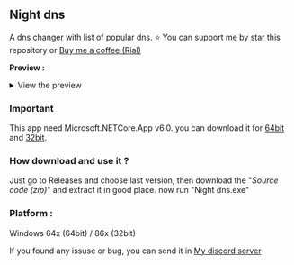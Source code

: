 ## Night dns
A dns changer with list of popular dns.
⭐ You can support me by star this repository or [Buy me a coffee (Rial)](https://coffeebede.com/dark_night45)

**Preview :**
<details close>
<summary>View the preview</summary>
<br> 
<img alt="Preview" src="https://cdn.discordapp.com/attachments/830539152797859902/1109804319018078208/preview.png">
</details>

### Important
This app need Microsoft.NETCore.App v6.0.
you can download it for [64bit](https://dotnet.microsoft.com/en-us/download/dotnet/thank-you/runtime-desktop-6.0.14-windows-x64-installer) and [32bit](https://dotnet.microsoft.com/en-us/download/dotnet/thank-you/runtime-desktop-6.0.14-windows-x86-installer).

### How download and use it ?
Just go to Releases and choose last version, then download the "_Source code (zip)_" and extract it in good place. now run "Night dns.exe"

### Platform :
Windows 64x (64bit) / 86x (32bit)

If you found any issuse or bug, you can send it in [My discord server](https://discord.gg/wpWHUXUktm)
